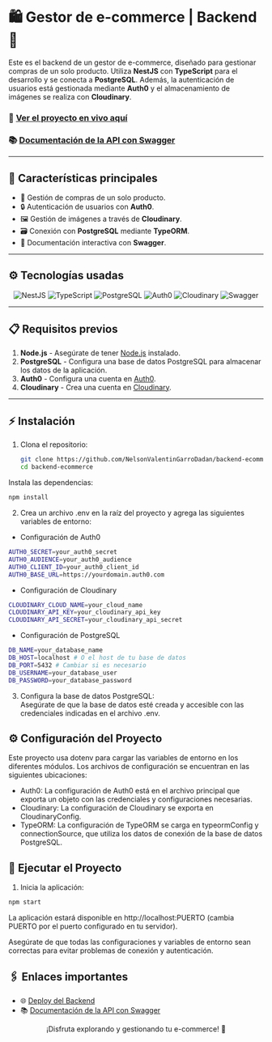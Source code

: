 # 🛍️ **Gestor de e-commerce | Backend** 🛒  

Este es el backend de un gestor de e-commerce, diseñado para gestionar compras de un solo producto. Utiliza **NestJS** con **TypeScript** para el desarrollo y se conecta a **PostgreSQL**. Además, la autenticación de usuarios está gestionada mediante **Auth0** y el almacenamiento de imágenes se realiza con **Cloudinary**.  

### 🔗 **[Ver el proyecto en vivo aquí](https://ecommerce-peh6.onrender.com)**  
### 📚 **[Documentación de la API con Swagger](https://ecommerce-peh6.onrender.com/api)**  

---

## 🚀 **Características principales**  
- 🛒 Gestión de compras de un solo producto.  
- 🔒 Autenticación de usuarios con **Auth0**.  
- 🖼️ Gestión de imágenes a través de **Cloudinary**.  
- 🗃️ Conexión con **PostgreSQL** mediante **TypeORM**.  
- 📑 Documentación interactiva con **Swagger**.

---

## ⚙️ **Tecnologías usadas**  
<p align="center">
  <img src="https://img.shields.io/badge/NestJS-E0234E?style=for-the-badge&logo=nestjs&logoColor=white" alt="NestJS" />
  <img src="https://img.shields.io/badge/TypeScript-3178C6?style=for-the-badge&logo=typescript&logoColor=white" alt="TypeScript" />
  <img src="https://img.shields.io/badge/PostgreSQL-336791?style=for-the-badge&logo=postgresql&logoColor=white" alt="PostgreSQL" />
  <img src="https://img.shields.io/badge/Auth0-000000?style=for-the-badge&logo=auth0&logoColor=white" alt="Auth0" />
  <img src="https://img.shields.io/badge/Cloudinary-FF7F00?style=for-the-badge&logo=cloudinary&logoColor=white" alt="Cloudinary" />
  <img src="https://img.shields.io/badge/Swagger-85C1E9?style=for-the-badge&logo=swagger&logoColor=black" alt="Swagger" />
</p>

---

## 📋 **Requisitos previos**  
1. **Node.js** - Asegúrate de tener [Node.js](https://nodejs.org/) instalado.  
2. **PostgreSQL** - Configura una base de datos PostgreSQL para almacenar los datos de la aplicación.  
3. **Auth0** - Configura una cuenta en [Auth0](https://auth0.com/).  
4. **Cloudinary** - Crea una cuenta en [Cloudinary](https://cloudinary.com/).  

---

## ⚡ **Instalación**  
1. Clona el repositorio:  
   ```bash
   git clone https://github.com/NelsonValentinGarroDadan/backend-ecommerce.git
   cd backend-ecommerce
Instala las dependencias:

```bash
npm install
```
2. Crea un archivo .env en la raíz del proyecto y agrega las siguientes variables de entorno:

- Configuración de Auth0

```bash
AUTH0_SECRET=your_auth0_secret
AUTH0_AUDIENCE=your_auth0_audience
AUTH0_CLIENT_ID=your_auth0_client_id
AUTH0_BASE_URL=https://yourdomain.auth0.com
```
- Configuración de Cloudinary

```bash
CLOUDINARY_CLOUD_NAME=your_cloud_name
CLOUDINARY_API_KEY=your_cloudinary_api_key
CLOUDINARY_API_SECRET=your_cloudinary_api_secret
```
- Configuración de PostgreSQL
```bash
DB_NAME=your_database_name
DB_HOST=localhost # O el host de tu base de datos
DB_PORT=5432 # Cambiar si es necesario
DB_USERNAME=your_database_user
DB_PASSWORD=your_database_password
```
3. Configura la base de datos PostgreSQL: <br>
Asegúrate de que la base de datos esté creada y accesible con las credenciales indicadas en el archivo .env.

## ⚙️ **Configuración del Proyecto**
Este proyecto usa dotenv para cargar las variables de entorno en los diferentes módulos. Los archivos de configuración se encuentran en las siguientes ubicaciones:

- Auth0: La configuración de Auth0 está en el archivo principal que exporta un objeto con las credenciales y configuraciones necesarias.
- Cloudinary: La configuración de Cloudinary se exporta en CloudinaryConfig.
- TypeORM: La configuración de TypeORM se carga en typeormConfig y connectionSource, que utiliza los datos de conexión de la base de datos PostgreSQL.
## 🚀 **Ejecutar el Proyecto**
1. Inicia la aplicación:

```bash
npm start
```
La aplicación estará disponible en http://localhost:PUERTO (cambia PUERTO por el puerto configurado en tu servidor).

Asegúrate de que todas las configuraciones y variables de entorno sean correctas para evitar problemas de conexión y autenticación.

## 🖇️ **Enlaces importantes**
- 🌐 [Deploy del Backend](https://ecommerce-peh6.onrender.com)
- 📚 [Documentación de la API con Swagger](https://ecommerce-peh6.onrender.com/api)
<p align="center"> ¡Disfruta explorando y gestionando tu e-commerce! 🐧 </p>
